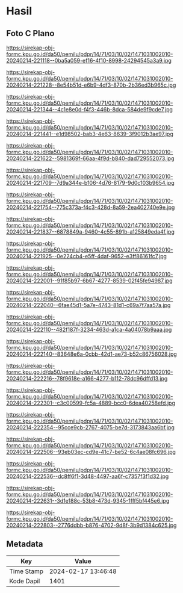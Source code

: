 # Hasil

## Foto C Plano

https://sirekap-obj-formc.kpu.go.id/da50/pemilu/pdpr/14/71/03/10/02/1471031002010-20240214-221118--0ba5a059-ef16-4f10-8998-24294545a3a9.jpg

https://sirekap-obj-formc.kpu.go.id/da50/pemilu/pdpr/14/71/03/10/02/1471031002010-20240214-221228--8e54b51d-e6b9-4df3-870b-2b36ed3b965c.jpg

https://sirekap-obj-formc.kpu.go.id/da50/pemilu/pdpr/14/71/03/10/02/1471031002010-20240214-221344--4c1e8e0d-f4f3-446b-8dca-584de9f9cde7.jpg

https://sirekap-obj-formc.kpu.go.id/da50/pemilu/pdpr/14/71/03/10/02/1471031002010-20240214-221441--e1d98502-bab3-4e63-8639-3f9012b3ae97.jpg

https://sirekap-obj-formc.kpu.go.id/da50/pemilu/pdpr/14/71/03/10/02/1471031002010-20240214-221622--5981369f-66aa-4f9d-b840-dad729552073.jpg

https://sirekap-obj-formc.kpu.go.id/da50/pemilu/pdpr/14/71/03/10/02/1471031002010-20240214-221709--7d9a344e-b106-4d76-8179-9d0c103b9654.jpg

https://sirekap-obj-formc.kpu.go.id/da50/pemilu/pdpr/14/71/03/10/02/1471031002010-20240214-221754--775c373a-f4c3-428d-8a59-2ea402740e9e.jpg

https://sirekap-obj-formc.kpu.go.id/da50/pemilu/pdpr/14/71/03/10/02/1471031002010-20240214-221837--6878849a-9460-4c55-891b-a125849eda4f.jpg

https://sirekap-obj-formc.kpu.go.id/da50/pemilu/pdpr/14/71/03/10/02/1471031002010-20240214-221925--0e224cb4-e5ff-4daf-9652-e3ff86161fc7.jpg

https://sirekap-obj-formc.kpu.go.id/da50/pemilu/pdpr/14/71/03/10/02/1471031002010-20240214-222001--91f85b97-6b67-4277-8539-02f45fe94987.jpg

https://sirekap-obj-formc.kpu.go.id/da50/pemilu/pdpr/14/71/03/10/02/1471031002010-20240214-222040--6fae45d1-5a7e-4743-81d1-c69a7f7aa57a.jpg

https://sirekap-obj-formc.kpu.go.id/da50/pemilu/pdpr/14/71/03/10/02/1471031002010-20240214-222110--482f187f-3234-463d-a1ca-4a04078b9aaa.jpg

https://sirekap-obj-formc.kpu.go.id/da50/pemilu/pdpr/14/71/03/10/02/1471031002010-20240214-222140--83648e6a-0cbb-42d1-ae73-b52c86756028.jpg

https://sirekap-obj-formc.kpu.go.id/da50/pemilu/pdpr/14/71/03/10/02/1471031002010-20240214-222216--78f9618e-a166-4277-b112-78dc96dffd13.jpg

https://sirekap-obj-formc.kpu.go.id/da50/pemilu/pdpr/14/71/03/10/02/1471031002010-20240214-222301--c3c00599-fc5a-4889-bcc0-6dea40258efd.jpg

https://sirekap-obj-formc.kpu.go.id/da50/pemilu/pdpr/14/71/03/10/02/1471031002010-20240214-222354--95cce9cb-2767-4075-be7d-3173843aa6bf.jpg

https://sirekap-obj-formc.kpu.go.id/da50/pemilu/pdpr/14/71/03/10/02/1471031002010-20240214-222506--93eb03ec-cd9e-41c7-be52-6c4ae08fc696.jpg

https://sirekap-obj-formc.kpu.go.id/da50/pemilu/pdpr/14/71/03/10/02/1471031002010-20240214-222536--dc8ff6f1-3d48-4497-aa6f-c7357f3f1d32.jpg

https://sirekap-obj-formc.kpu.go.id/da50/pemilu/pdpr/14/71/03/10/02/1471031002010-20240214-222631--3d1e188c-53b8-473d-9345-1fff5bf445e6.jpg

https://sirekap-obj-formc.kpu.go.id/da50/pemilu/pdpr/14/71/03/10/02/1471031002010-20240214-222803--2776ddbb-b876-4702-9d8f-3b9d1384c625.jpg


## Metadata

| Key        | Value               |
| ---------- | ------------------- |
| Time Stamp | 2024-02-17 13:46:48 |
| Kode Dapil | 1401                |



